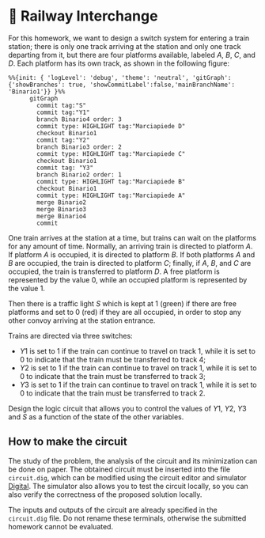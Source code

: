 # :steam_locomotive: Railway Interchange

For this homework, we want to design a switch system for entering a train station; there is only one track arriving at the station and only one track departing from it, but there are four platforms available, labeled $A$, $B$, $C$, and $D$. Each platform has its own track, as shown in the following figure:

```mermaid
%%{init: { 'logLevel': 'debug', 'theme': 'neutral', 'gitGraph': {'showBranches': true, 'showCommitLabel':false,'mainBranchName': 'Binario1'}} }%%
      gitGraph
        commit tag:"S"
        commit tag:"Y1"
        branch Binario4 order: 3
        commit type: HIGHLIGHT tag:"Marciapiede D"
        checkout Binario1
        commit tag:"Y2"
        branch Binario3 order: 2
        commit type: HIGHLIGHT tag:"Marciapiede C"
        checkout Binario1
        commit tag: "Y3"
        branch Binario2 order: 1
        commit type: HIGHLIGHT tag:"Marciapiede B"
        checkout Binario1
        commit type: HIGHLIGHT tag:"Marciapiede A"
        merge Binario2
        merge Binario3
        merge Binario4
        commit
```

One train arrives at the station at a time, but trains can wait on the platforms for any amount of time. Normally, an arriving train is directed to platform $A$. If platform $A$ is occupied, it is directed to platform $B$. If both platforms $A$ and $B$ are occupied, the train is directed to platform $C$; finally, if $A$, $B$, and $C$ are occupied, the train is transferred to platform $D$. A free platform is represented by the value 0, while an occupied platform is represented by the value 1.

Then there is a traffic light $S$ which is kept at 1 (green) if there are free platforms and set to 0 (red) if they are all occupied, in order to stop any other convoy arriving at the station entrance.

Trains are directed via three switches:

- $Y1$ is set to 1 if the train can continue to travel on track 1, while it is set to $0$ to indicate that the train must be transferred to track 4;
- $Y2$ is set to 1 if the train can continue to travel on track 1, while it is set to $0$ to indicate that the train must be transferred to track 3;
- $Y3$ is set to 1 if the train can continue to travel on track 1, while it is set to $0$ to indicate that the train must be transferred to track 2.

Design the logic circuit that allows you to control the values ​​of $Y1$, $Y2$, $Y3$ and $S$ as a function of the state of the other variables.

## How to make the circuit

The study of the problem, the analysis of the circuit and its minimization can be done on paper. The obtained circuit must be inserted into the file `circuit.dig`, which can be modified using the circuit editor and simulator [Digital](https://github.com/hneemann/Digital). The simulator also allows you to test the circuit locally, so you can also verify the correctness of the proposed solution locally.

The inputs and outputs of the circuit are already specified in the `circuit.dig` file. Do not rename these terminals, otherwise the submitted homework cannot be evaluated.
